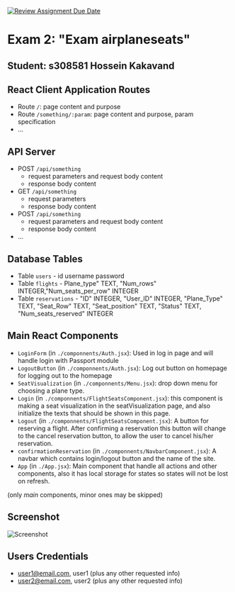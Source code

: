 [![Review Assignment Due Date](https://classroom.github.com/assets/deadline-readme-button-24ddc0f5d75046c5622901739e7c5dd533143b0c8e959d652212380cedb1ea36.svg)](https://classroom.github.com/a/TsciYmrA)
# Exam 2: "Exam airplaneseats"
## Student: s308581 Hossein Kakavand 

## React Client Application Routes

- Route `/`: page content and purpose
- Route `/something/:param`: page content and purpose, param specification
- ...

## API Server

- POST `/api/something`
  - request parameters and request body content
  - response body content
- GET `/api/something`
  - request parameters
  - response body content
- POST `/api/something`
  - request parameters and request body content
  - response body content
- ...

## Database Tables

- Table `users` -  id username password 
- Table `flights` - Plane_type"  TEXT,
  "Num_rows"  INTEGER,"Num_seats_per_row"  INTEGER
- Table `reservations` - "ID"  INTEGER,
  "User_ID"  INTEGER,
  "Plane_Type"  TEXT,
  "Seat_Row"  TEXT,
  "Seat_position"  TEXT,
  "Status"  TEXT,
  "Num_seats_reserved"  INTEGER


## Main React Components

- `LoginForm` (in `./componnents/Auth.jsx`): Used in log in page and will handle login with Passport module
- `LogoutButton` (in `./componnents/Auth.jsx`): Log out button on homepage for logging out to the homepage
- `SeatVisualization` (in `./componnents/Menu.jsx`): drop down menu for choosing a plane type.
- `Login` (in `./componnents/FlightSeatsComponent.jsx`): this component is making a seat visualization in the seatVisualization page, and also initialize the texts that should be shown in this page.
- `Logout` (in `./componnents/FlightSeatsComponent.jsx`): A button for reserving a flight. After confirming a reservation this button will change to the cancel reservation button, to allow the user to cancel his/her reservation.
- `confirmationReservation` (in `./componnents/NavbarComponent.jsx`): A navbar which contains login/logout button and the name of the site.
- `App` (in `./App.jsx`): Main component that handle all actions and other components, also it has local storage for states so states will not be lost on refresh.

(only _main_ components, minor ones may be skipped)

## Screenshot

![Screenshot](./img/screenshot.jpg)

## Users Credentials

- user1@email.com, user1 (plus any other requested info)
- user2@email.com, user2 (plus any other requested info)
